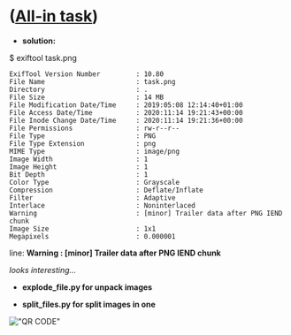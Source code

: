 # ([All-in task](https://github.com/SPbCTF/hackbattle-phdays2019/tree/master/all_in))

* **solution:**

$ exiftool task.png

```
ExifTool Version Number         : 10.80
File Name                       : task.png
Directory                       : .
File Size                       : 14 MB
File Modification Date/Time     : 2019:05:08 12:14:40+01:00
File Access Date/Time           : 2020:11:14 19:21:43+00:00
File Inode Change Date/Time     : 2020:11:14 19:21:36+00:00
File Permissions                : rw-r--r--
File Type                       : PNG
File Type Extension             : png
MIME Type                       : image/png
Image Width                     : 1
Image Height                    : 1
Bit Depth                       : 1
Color Type                      : Grayscale
Compression                     : Deflate/Inflate
Filter                          : Adaptive
Interlace                       : Noninterlaced
Warning                         : [minor] Trailer data after PNG IEND chunk
Image Size                      : 1x1
Megapixels                      : 0.000001
```

line: **Warning                         : [minor] Trailer data after PNG IEND chunk**

*looks interesting...*

* **explode_file.py for unpack images**

* **split_files.py for split images in one**

!["QR CODE"](https://sun9-16.userapi.com/rcInahSKKgOhiIYpqKIZdOR05KLNZaEfpF_UKQ/eOS_YohHVBk.jpg "out qr code")
